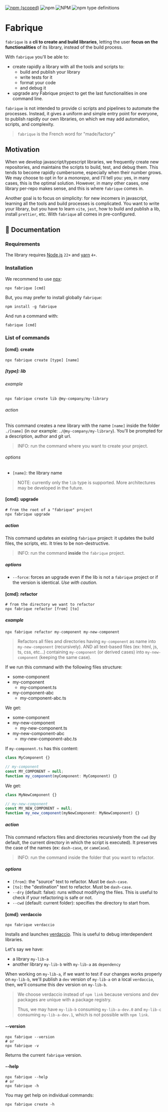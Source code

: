 [![npm (scoped)](https://img.shields.io/npm/v/fabrique.svg)](https://www.npmjs.com/package/fabrique)
![npm](https://img.shields.io/npm/dm/fabrique.svg)
![NPM](https://img.shields.io/npm/l/fabrique.svg)
![npm type definitions](https://img.shields.io/npm/types/fabrique.svg)

# Fabrique

`fabrique` is a **cli to create and build libraries**,
letting the user **focus on the functionalities** of its library, instead of the build process.

With `fabrique` you'll be able to:

- create rapidly a library with all the tools and scripts to:
  - build and publish your library 
  - write tests for it
  - format your code
  - and debug it
- upgrade any Fabrique project to get the last functionalities in one command line.

`fabrique` is not intended to provide ci scripts and pipelines to automate the processes.
Instead, it gives a uniform and simple entry point for everyone, to publish rapidly our own libraries,
on which we may add automation, scripts, and complexity.

> `fabrique` is the French word for "made/factory"

## Motivation

When we develop javascript/typescript libraries, we frequently  create new repositories,
and maintains the scripts to build, test, and debug them.
This tends to become rapidly cumbersome, especially when their number grows.
We may choose to opt in for a _monorepo_, and I'll tell you: yes, in many cases, this is the optimal solution.
However, in many other cases, one library per-repo makes sense, and this is where `fabrique` comes in.

Another goal is to focus on simplicity: for new incomers in javascript,
learning all the tools and build processes is complicated.
You want to write your library, but you have to learn `vite`, `jest`, how to build and publish a lib,
install `prettier`, etc. With `fabrique` all comes in pre-configured.

## 📝 Documentation

### Requirements

The library requires [Node.js](https://nodejs.org/en) `22+` and [yarn](https://yarnpkg.com/) `4+`.

### Installation

We recommend to use [npx](https://docs.npmjs.com/cli/v8/commands/npx):

```shell
npx fabrique [cmd]
```

But, you may prefer to install globally `fabrique`:

```shell
npm install -g fabrique
```
And run a command with:

```shell
fabrique [cmd]
```


### List of commands

#### \[cmd\]: create

```shell
npx fabrique create [type] [name]
```

##### \[type\]: lib

###### example

```shell
npx fabrique create lib @my-company/my-library
```

###### action

This command creates a new library with the name `[name]` inside the folder `./[name]` (in our example: `./@my-company/my-library`).
You'll be prompted for a description, author and git url.

> INFO: run the command where you want to create your project.

###### options

- `[name]`: the library name


> NOTE: currently only the `lib` type is supported. More architectures may be developed in the future.

#### \[cmd\]: upgrade

```shell
# from the root of a "fabrique" project
npx fabrique upgrade
```

##### action

This command updates an existing `fabrique` project: it updates the build files, the scripts, etc.
It tries to be non-destructive.

> INFO: run the command **inside** the `fabrique` project.

##### options

- `--force`: forces an upgrade even if the lib is not a `fabrique` project or if the version is identical. _Use with caution._

#### \[cmd\]: refactor

```shell
# from the directory we want to refactor
npx fabrique refactor [from] [to]
```

##### example

```shell
npx fabrique refactor my-component my-new-component
```

> Refactors all files and directories having `my-component` as name into `my-new-component` (recursively).
> AND all text-based files (ex: html, js, ts, css, etc...) containing `my-component` (or derived cases) into `my-new-component` (keeping the same case).

If we run this command with the following files structure:

- some-component
- my-component
  - my-component.ts
- my-component-abc
  - my-component-abc.ts

We get:

- some-component
- my-new-component
  - my-new-component.ts
- my-new-component-abc
  - my-new-component-abc.ts

If `my-component.ts` has this content:

```ts
class MyComponent {}

// my-component
const MY_COMPONENT = null;
function my_component(myComponent: MyComponent) {}
```

We get:

```ts
class MyNewComponent {}

// my-new-component
const MY_NEW_COMPONENT = null;
function my_new_component(myNewComponent: MyNewComponent) {}
```

##### action

This command refactors files and directories recursively from the `cwd` (by default, the current directory in which the script is executed).
It preserves the case of the names (ex: `dash-case`, or `cameCase`).

> INFO: run the command inside the folder that you want to refactor.

##### options

- `[from]`: the "source" text to refactor. Must be `dash-case`.
- `[to]`: the "destination" text to refactor. Must be `dash-case`.
- `--dry` (default: false): runs without modifying the files. This is useful to check if your refactoring is safe or not.
- `--cwd` (default: current folder): specifies the directory to start from.

#### \[cmd\]: verdaccio

```shell
npx fabrique verdaccio
```

Installs and launches [verdaccio](https://verdaccio.org/). This is useful to debug interdependent libraries.

Let's say we have:

- a library `my-lib-a`
- another library `my-lib-b` with `my-lib-a` as `dependency`

When working on `my-lib-a`, if we want to test if our changes works properly on `my-lib-b`, we'll publish a `dev` version of `my-lib-a` on a local `verdaccio`,
then, we'll consume this dev version on `my-lib-b`.

> We choose verdaccio instead of `npm link` because versions and dev packages are unique with a package registry.
> 
> Thus, we may have `my-lib-b` consuming `my-lib-a-dev.0` and `my-lib-c` consuming `my-lib-a-dev.1`, which is not possible with `npm link`.


#### --version

```shell
npx fabrique --version
# or
npx fabrique -v
```

Returns the current `fabrique` version.

#### --help

```shell
npx fabrique --help
# or
npx fabrique -h
```

You may get help on individual commands:

```shell
npx fabrique create -h
```



